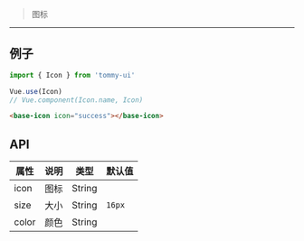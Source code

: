 > 图标

-------------

## 例子

```javascript
import { Icon } from 'tommy-ui'

Vue.use(Icon)
// Vue.component(Icon.name, Icon)
```

```html
<base-icon icon="success"></base-icon>
```

## API

| 属性 | 说明 | 类型 | 默认值 |
|-----|-----|------|------|
| icon | 图标 | String | |
| size | 大小 | String | `16px` |
| color | 颜色 | String | |
